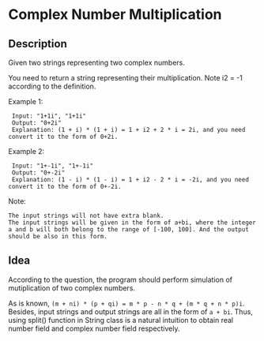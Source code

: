 Complex Number Multiplication
===

## Description
 Given two strings representing two complex numbers.

You need to return a string representing their multiplication. Note i2 = -1 according to the definition.

Example 1:

     Input: "1+1i", "1+1i"
     Output: "0+2i"
     Explanation: (1 + i) * (1 + i) = 1 + i2 + 2 * i = 2i, and you need convert it to the form of 0+2i.

Example 2:

     Input: "1+-1i", "1+-1i"
     Output: "0+-2i"
     Explanation: (1 - i) * (1 - i) = 1 + i2 - 2 * i = -2i, and you need convert it to the form of 0+-2i.

Note:

    The input strings will not have extra blank.
    The input strings will be given in the form of a+bi, where the integer a and b will both belong to the range of [-100, 100]. And the output should be also in this form.

## Idea
According to the question, the program should perform simulation of mutiplication of two complex numbers.

As is known, `(m + ni) * (p + qi) = m * p - n * q + (m * q + n * p)i`. Besides, input strings and output strings are all in the form of `a + bi`. Thus, using split() function in String class is a natural intuition to obtain real number field and complex number field respectively.
